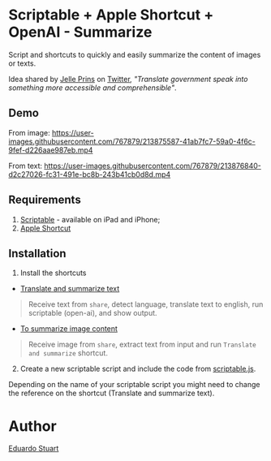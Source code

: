 # Scriptable + Apple Shortcut + OpenAI - Summarize

Script and shortcuts to quickly and easily summarize the content of images or texts.

Idea shared by [Jelle Prins](https://twitter.com/jelleprins/status/1616732334514122752) on [Twitter](https://twitter.com/eduardostuart/status/1616737195423059968), _"Translate government speak into something more accessible and comprehensible"_.

## Demo

From image:
https://user-images.githubusercontent.com/767879/213875587-41ab7fc7-59a0-4f6c-9fef-d226aae987eb.mp4

From text:
https://user-images.githubusercontent.com/767879/213876840-d2c27026-fc31-491e-bc8b-243b41cb0d8d.mp4

## Requirements

1. [Scriptable](https://apps.apple.com/us/app/scriptable/id1405459188) - available on iPad and iPhone;
1. [Apple Shortcut](https://apps.apple.com/us/app/shortcuts/id915249334)

## Installation

1. Install the shortcuts

- [Translate and summarize text](https://www.icloud.com/shortcuts/750d98055431431bbbb5ffbac93b720b)

> Receive text from `share`, detect language, translate text to english, run scriptable (open-ai), and show output.

- [To summarize image content](https://www.icloud.com/shortcuts/a3b4432905784842979c666d620fdea2)

> Receive image from `share`, extract text from input and run `Translate and summarize` shortcut.

2. Create a new scriptable script and include the code from [scriptable.js](./scriptable.js).

Depending on the name of your scriptable script you might need to change the reference on the shortcut (Translate and summarize text).

# Author

[Eduardo Stuart](https://s.tuart.dev)
